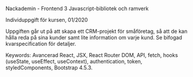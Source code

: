 Nackademin - Frontend 3 Javascript-bibliotek och ramverk

Individuppgift för kursen, 01/2020

Uppgiften går ut på att skapa ett CRM-projekt för småföretag, så att de kan hålla reda på sina kunder samt lite information om varje kund. Se bifogad kvarspecification för detaljer. 

Keywords: Avancerad React, JSX, React Router DOM, API, fetch, hooks (useState, useEffect, useContext), authentication, token, styledComponents, Bootstrap 4.5.3.